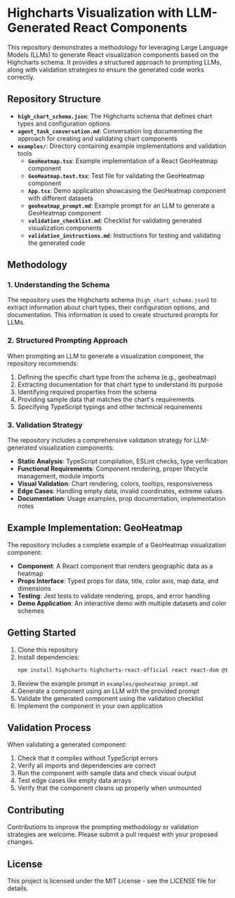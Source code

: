 # Highcharts Visualization with LLM-Generated React Components

This repository demonstrates a methodology for leveraging Large Language Models (LLMs) to generate React visualization components based on the Highcharts schema. It provides a structured approach to prompting LLMs, along with validation strategies to ensure the generated code works correctly.

## Repository Structure

- **`high_chart_schema.json`**: The Highcharts schema that defines chart types and configuration options
- **`agent_task_conversation.md`**: Conversation log documenting the approach for creating and validating chart components
- **`examples/`**: Directory containing example implementations and validation tools
  - **`GeoHeatmap.tsx`**: Example implementation of a React GeoHeatmap component
  - **`GeoHeatmap.test.tsx`**: Test file for validating the GeoHeatmap component
  - **`App.tsx`**: Demo application showcasing the GeoHeatmap component with different datasets
  - **`geoheatmap_prompt.md`**: Example prompt for an LLM to generate a GeoHeatmap component
  - **`validation_checklist.md`**: Checklist for validating generated visualization components
  - **`validation_instructions.md`**: Instructions for testing and validating the generated code

## Methodology

### 1. Understanding the Schema

The repository uses the Highcharts schema (`high_chart_schema.json`) to extract information about chart types, their configuration options, and documentation. This information is used to create structured prompts for LLMs.

### 2. Structured Prompting Approach

When prompting an LLM to generate a visualization component, the repository recommends:

1. Defining the specific chart type from the schema (e.g., geoheatmap)
2. Extracting documentation for that chart type to understand its purpose
3. Identifying required properties from the schema
4. Providing sample data that matches the chart's requirements
5. Specifying TypeScript typings and other technical requirements

### 3. Validation Strategy

The repository includes a comprehensive validation strategy for LLM-generated visualization components:

- **Static Analysis**: TypeScript compilation, ESLint checks, type verification
- **Functional Requirements**: Component rendering, proper lifecycle management, module imports
- **Visual Validation**: Chart rendering, colors, tooltips, responsiveness
- **Edge Cases**: Handling empty data, invalid coordinates, extreme values
- **Documentation**: Usage examples, prop documentation, implementation notes

## Example Implementation: GeoHeatmap

The repository includes a complete example of a GeoHeatmap visualization component:

- **Component**: A React component that renders geographic data as a heatmap
- **Props Interface**: Typed props for data, title, color axis, map data, and dimensions
- **Testing**: Jest tests to validate rendering, props, and error handling
- **Demo Application**: An interactive demo with multiple datasets and color schemes

## Getting Started

1. Clone this repository
2. Install dependencies:
   ```bash
   npm install highcharts highcharts-react-official react react-dom @types/react @types/react-dom
   ```
3. Review the example prompt in `examples/geoheatmap_prompt.md`
4. Generate a component using an LLM with the provided prompt
5. Validate the generated component using the validation checklist
6. Implement the component in your own application

## Validation Process

When validating a generated component:

1. Check that it compiles without TypeScript errors
2. Verify all imports and dependencies are correct
3. Run the component with sample data and check visual output
4. Test edge cases like empty data arrays
5. Verify that the component cleans up properly when unmounted

## Contributing

Contributions to improve the prompting methodology or validation strategies are welcome. Please submit a pull request with your proposed changes.

## License

This project is licensed under the MIT License - see the LICENSE file for details.
